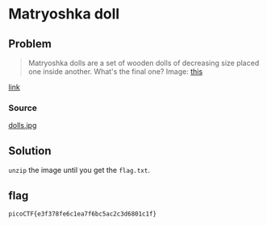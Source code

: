# Matryoshka doll
## Problem
> Matryoshka dolls are a set of wooden dolls of decreasing size placed one inside another. What's the final one? Image: [this](https://mercury.picoctf.net/static/5ef2e9103d55972d975437f68175b9ab/dolls.jpg)

[link](https://play.picoctf.org/practice/challenge/129)
### Source
[dolls.jpg](./dolls.jpg)
## Solution
`unzip` the image until you get the `flag.txt`.
## flag
`picoCTF{e3f378fe6c1ea7f6bc5ac2c3d6801c1f}`
